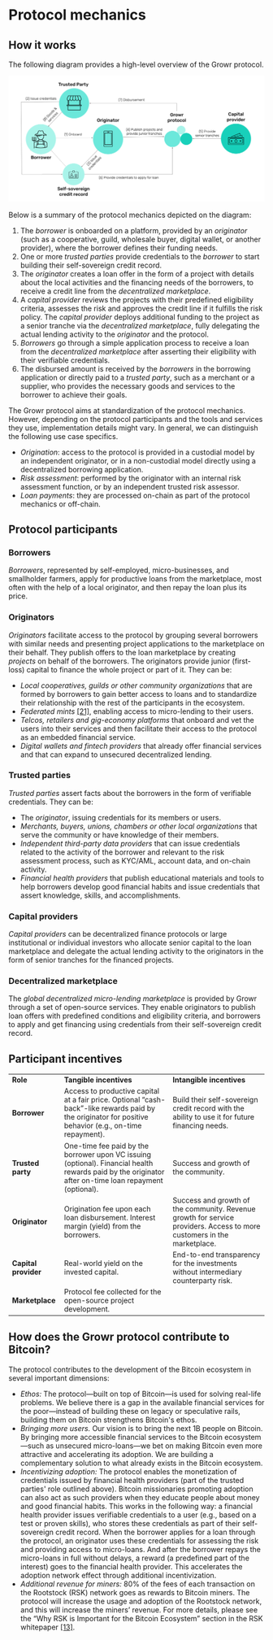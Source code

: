 # Protocol mechanics

## How it works

The following diagram provides a high-level overview of the Growr protocol.

![How it works](../images/growr-how-it-works.svg)

Below is a summary of the protocol mechanics depicted on the diagram:

1. The _borrower_ is onboarded on a platform, provided by an _originator_ (such as a cooperative, guild, wholesale buyer, digital wallet, or another provider), where the borrower defines their funding needs.
2. One or more _trusted parties_ provide credentials to the _borrower_ to start building their self-sovereign credit record.
3. The _originator_ creates a loan offer in the form of a project with details about the local activities and the financing needs of the borrowers, to receive a credit line from the _decentralized marketplace_.
4. A _capital provider_ reviews the projects with their predefined eligibility criteria, assesses the risk and approves the credit line if it fulfills the risk policy. The _capital provider_ deploys additional funding to the project as a senior tranche via the _decentralized marketplace_, fully delegating the actual lending activity to the _originator_ and the protocol.
5. _Borrowers_ go through a simple application process to receive a loan from the _decentralized marketplace_ after asserting their eligibility with their verifiable credentials. 
6. The disbursed amount is received by the _borrowers_ in the borrowing application or directly paid to a _trusted party_, such as a merchant or a supplier, who provides the necessary goods and services to the borrower to achieve their goals.

The Growr protocol aims at standardization of the protocol mechanics. However, depending on the protocol participants and the tools and services they use, implementation details might vary. In general, we can distinguish the following use case specifics.

* _Origination_: access to the protocol is provided in a custodial model by an independent originator, or in a non-custodial model directly using a decentralized borrowing application.
* _Risk assessment_: performed by the originator with an internal risk assessment function, or by an independent trusted risk assessor.
* _Loan payments_: they are processed on-chain as part of the protocol mechanics or off-chain.

## Protocol participants

### Borrowers

_Borrowers_, represented by self-employed, micro-businesses, and smallholder farmers, apply for productive loans from the marketplace, most often with the help of a local originator, and then repay the loan plus its price.

### Originators

_Originators_ facilitate access to the protocol by grouping several borrowers with similar needs and presenting project applications to the marketplace on their behalf. They publish offers to the loan marketplace by creating _projects_ on behalf of the borrowers. The originators provide junior (first-loss) capital to finance the whole project or part of it. They can be:

* _Local cooperatives, guilds or other community organizations_ that are formed by borrowers to gain better access to loans and to standardize their relationship with the rest of the participants in the ecosystem.
* _Federated mints_ [[21]](#ref21), enabling access to micro-lending to their users.
* _Telcos, retailers and gig-economy platforms_ that onboard and vet the users into their services and then facilitate their access to the protocol as an embedded financial service.
* _Digital wallets and fintech providers_ that already offer financial services and that can expand to unsecured decentralized lending.

### Trusted parties

_Trusted parties_ assert facts about the borrowers in the form of verifiable credentials. They can be:

* The _originator_, issuing credentials for its members or users.
* _Merchants, buyers, unions, chambers or other local organizations_ that serve the community or have knowledge of their members.
* _Independent third-party data providers_ that can issue credentials related to the activity of the borrower and relevant to the risk assessment process, such as KYC/AML, account data, and on-chain activity.
* _Financial health providers_ that publish educational materials and tools to help borrowers develop good financial habits and issue credentials that assert knowledge, skills, and accomplishments.

### Capital providers 

_Capital providers_ can be decentralized finance protocols or large institutional or individual investors who allocate senior capital to the loan marketplace and delegate the actual lending activity to the originators in the form of senior tranches for the financed projects.

### Decentralized marketplace

The _global decentralized micro-lending marketplace_ is provided by Growr through a set of open-source services. They enable originators to publish loan offers with predefined conditions and eligibility criteria, and borrowers to apply and get financing using credentials from their self-sovereign credit record.

## Participant incentives

<table>
  <tr>
   <td><strong>Role</strong>
   </td>
   <td><strong>Tangible incentives</strong>
   </td>
   <td><strong>Intangible incentives</strong>
   </td>
  </tr>
  <tr>
   <td><strong>Borrower</strong>
   </td>
   <td>Access to productive capital at a fair price. Optional “cash-back”-like rewards paid by the originator for positive behavior (e.g., on-time repayment).
   </td>
   <td>Build their self-sovereign credit record with the ability to use it for future financing needs.
   </td>
  </tr>
  <tr>
   <td><strong>Trusted party</strong>
   </td>
   <td>One-time fee paid by the borrower upon VC issuing (optional). Financial health rewards paid by the originator after on-time loan repayment (optional).
   </td>
   <td>Success and growth of the community.
   </td>
  </tr>
  <tr>
   <td><strong>Originator</strong>
   </td>
   <td>Origination fee upon each loan disbursement. Interest margin (yield) from the borrowers.
   </td>
   <td>Success and growth of the community. Revenue growth for service providers. Access to more customers in the marketplace.
   </td>
  </tr>
  <tr>
   <td><strong>Capital provider</strong>
   </td>
   <td>Real-world yield on the invested capital.
   </td>
   <td>End-to-end transparency for the investments without intermediary counterparty risk.
   </td>
  </tr>
  <tr>
   <td><strong>Marketplace</strong>
   </td>
   <td>Protocol fee collected for the open-source project development.
   </td>
   <td>
   </td>
  </tr>
</table>

<div style="page-break-after: always;"></div>

## How does the Growr protocol contribute to Bitcoin?

The protocol contributes to the development of the Bitcoin ecosystem in several important dimensions:

* _Ethos:_ The protocol—built on top of Bitcoin—is used for solving real-life problems. We believe there is a gap in the available financial services for the poor—instead of building these on legacy or speculative rails, building them on Bitcoin strengthens Bitcoin's ethos.
* _Bringing more users._ Our vision is to bring the next 1B people on Bitcoin. By bringing more accessible financial services to the Bitcoin ecosystem—such as unsecured micro-loans—we bet on making Bitcoin even more attractive and accelerating its adoption. We are building a complementary solution to what already exists in the Bitcoin ecosystem.
* _Incentivizing adoption:_ The protocol enables the monetization of credentials issued by financial health providers (part of the trusted parties' role outlined above). Bitcoin missionaries promoting adoption can also act as such providers when they educate people about money and good financial habits. This works in the following way: a financial health provider issues verifiable credentials to a user (e.g., based on a test or proven skills), who stores these credentials as part of their self-sovereign credit record. When the borrower applies for a loan through the protocol, an originator uses these credentials for assessing the risk and providing access to micro-loans. And after the borrower repays the micro-loans in full without delays, a reward (a predefined part of the interest) goes to the financial health provider. This accelerates the adoption network effect through additional incentivization.
* _Additional revenue for miners:_ 80% of the fees of each transaction on the Rootstock (RSK) network goes as rewards to Bitcoin miners. The protocol will increase the usage and adoption of the Rootstock network, and this will increase the miners’ revenue. For more details, please see the “Why RSK is Important for the Bitcoin Ecosystem” section in the RSK whitepaper [[13]](#ref13).

